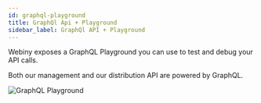 ```yaml
---
id: graphql-playground
title: GraphQl Api + Playground
sidebar_label: GraphQl API + Playground
---
```


Webiny exposes a GraphQL Playground you can use to test and debug your API calls.

Both our management and our distribution API are powered by GraphQL.

![GraphQL Playground](/img/webiny-apps/headless-cms/features/graphql-api/graphql-api.png)